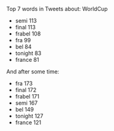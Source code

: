 
Top 7 words in Tweets about: WorldCup

* semi 113
* final 113
* frabel 108
* fra 99
* bel 84
* tonight 83
* france 81

And after some time:
* fra 173
* final 172
* frabel 171
* semi 167
* bel 149
* tonight 127
* france 121
